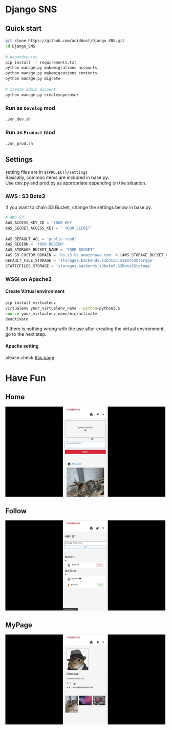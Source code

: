# Django SNS

## Quick start

```bash
git clone https://github.com/aciddust/Django_SNS.git
cd Django_SNS

# dependencies
pip install -r requirements.txt
python manage.py makemigrations accounts
python manage.py makemigrations contents
python manage.py migrate

# create admin account
python manage.py createsuperuser
```

### Run as `Develop` mod
```bash
./on_dev.sh
```

### Run as `Product` mod
```bash
./on_prod.sh
```

## Settings

setting files are in `${PROJECT}/settings`  
Basically, common items are included in base.py.  
Use dev.py and prod.py as appropriate depending on the situation.  

### AWS : S3 Boto3

If you want to chain S3 Bucket, change the settings below in base.py.

```python
# AWS S3
AWS_ACCESS_KEY_ID = 'YOUR KEY'
AWS_SECRET_ACCESS_KEY = ' YOUR SECRET'

AWS_DEFAULT_ACL = 'public-read'
AWS_REGION = 'YOUR REGION'
AWS_STORAGE_BUCKET_NAME = 'YOUR BUCKET'
AWS_S3_CUSTOM_DOMAIN = '%s.s3.%s.amazonaws.com' % (AWS_STORAGE_BUCKET_NAME, AWS_REGION)
DEFAULT_FILE_STORAGE = 'storages.backends.s3boto3.S3Boto3Storage'
STATICFILES_STORAGE = 'storages.backends.s3boto3.S3Boto3Storage'
```

### WSGI on Apache2

#### Create Virtual environment

```bash
pip install virtualenv
virtualenv your_virtualenv_name --python=python3.6
source your_virtualenv_name/bin/activate
deactivate
```
If there is nothing wrong with the use after creating the virtual environment, go to the next step.  


#### Apache setting
please check [this page](https://github.com/aciddust/Django_SNS/tree/master/lonelygourmet)



# Have Fun

## Home
![image_home](/demo/home.gif)

## Follow
![image_follow](/demo/follow.gif)

## MyPage
![image_mypage](/demo/mypage.gif)